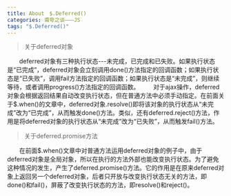 ```yaml
---
title: About　$.Deferred()
categories: 甫夸之谈———JS
tags: "$.Deferred()"
---
```


>关于deferred对象

　　deferred对象有三种执行状态---未完成，已完成和已失败。如果执行状态是“已完成”，deferred对象会立刻调用done()方法指定的回调函数；如果执行状态是“已失败”，调用fail方法指定的回调函数；如果执行状态是“未完成”，则继续等待，或者调用progress()方法指定的回调函数。
　　对于ajax操作，deferred对象会根据返回结果自动改变执行状态，但在普通方法中必须手动指定。在前面关于$.when()的文章中，deferred对象.resolve()即将该对象的执行状态从“未完成”改为“已完成”，从而触发done()方法。类似，还有deferred.reject()方法，作用是将deferred对象的执行状态从“未完成”改为“已失败”，从而触发fail()方法。

>关于deferred.promise方法

　　在前面$.when()文章中对普通方法运用deferred对象的例子中，由于deferred对象是全局对象，所以在执行的方法外部也能改变执行状态。为了避免这种情况的发生，产生了deferred.promise()方法。它的作用是在原来deferred对象上返回另一个deferred对象，后者只开放与改变执行状态无关的方法，即done()和fail()，屏蔽了改变执行状态的方法，即resolve()和reject()。
